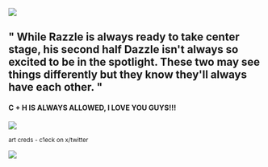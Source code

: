  ![](https://files.catbox.moe/a2zan4.png)


## " While Razzle is always ready to take center stage, his second half Dazzle isn't always so excited to be in the spotlight. These two may see things differently but they know they'll always have each other. "

   #### C + H IS ALWAYS ALLOWED, I LOVE YOU GUYS!!! 

   ![](https://images-ext-1.discordapp.net/external/zVaCXc1JgjzEyhVsLjZWLclWg1_1UWnLpihtUUH4zjY/%3Fformat%3Djpg%26name%3Dlarge/https/pbs.twimg.com/media/GfN2q4sWUAEChPx?format=webp&width=825&height=421)
  
   <sup>art creds - c1eck on x/twitter </sup>

 ![](https://files.catbox.moe/20h0pq.png)
